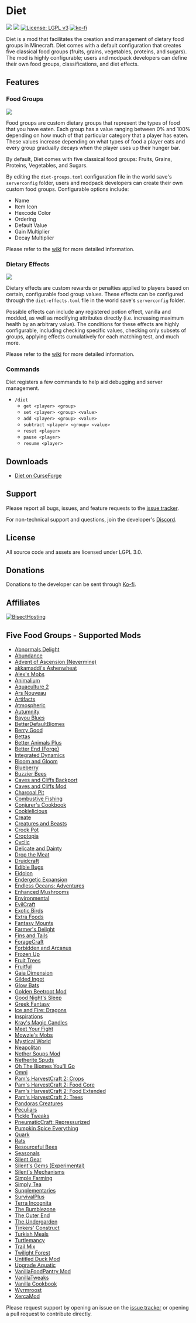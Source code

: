 # Diet
[![](http://cf.way2muchnoise.eu/versions/diet.svg)](https://www.curseforge.com/minecraft/mc-mods/diet)
[![](http://cf.way2muchnoise.eu/short_diet_downloads.svg)](https://www.curseforge.com/minecraft/mc-mods/diet/files)
[![License: LGPL v3](https://img.shields.io/badge/License-LGPL%20v3-blue.svg?&style=flat-square)](https://www.gnu.org/licenses/lgpl-3.0)
[![ko-fi](https://img.shields.io/badge/Support%20Me-Ko--fi-%23FF5E5B?style=flat-square)](https://ko-fi.com/C0C1NL4O)

Diet is a mod that facilitates the creation and management of dietary food groups in Minecraft. Diet
comes with a default configuration that creates five classical food groups (fruits, grains, vegetables,
proteins, and sugars). The mod is highly configurable; users and modpack developers can define their
own food groups, classifications, and diet effects.

## Features

### Food Groups

![](https://i.ibb.co/BLYDcbT/diet-screen.png)

Food groups are custom dietary groups that represent the types of food that you have eaten. Each
group has a value ranging between 0% and 100% depending on how much of that particular category that
a player has eaten. These values increase depending on what types of food a player eats and every
group gradually decays when the player uses up their hunger bar.

By default, Diet comes with five classical food groups: Fruits, Grains, Proteins, Vegetables, and
Sugars.

By editing the `diet-groups.toml` configuration file in the world save's `serverconfig` folder,
users and modpack developers can create their own custom food groups. Configurable options include:
- Name
- Item Icon
- Hexcode Color
- Ordering
- Default Value
- Gain Multiplier
- Decay Multiplier

Please refer to the [wiki](https://github.com/TheIllusiveC4/Diet/wiki) for more detailed
information.

### Dietary Effects

![](https://i.ibb.co/7vmZfpD/diet-effects.png)

Dietary effects are custom rewards or penalties applied to players based on certain, configurable
food group values. These effects can be configured through the `diet-effects.toml` file in the world
save's `serverconfig` folder.

Possible effects can include any registered potion effect, vanilla and modded, as
well as modifying attributes directly (i.e. increasing maximum health by an arbitrary value).
The conditions for these effects are highly configurable, including checking specific values,
checking only subsets of groups, applying effects cumulatively for each matching test, and much
more.

Please refer to the [wiki](https://github.com/TheIllusiveC4/Diet/wiki) for more detailed
information.

### Commands

Diet registers a few commands to help aid debugging and server management.

- `/diet`
    - `get <player> <group>`
    - `set <player> <group> <value>`
    - `add <player> <group> <value>`
    - `subtract <player> <group> <value>`
    - `reset <player>`
    - `pause <player>`
    - `resume <player>`

## Downloads
- [Diet on CurseForge](https://www.curseforge.com/minecraft/mc-mods/diet/files)

## Support

Please report all bugs, issues, and feature requests to the [issue tracker](https://github.com/TheIllusiveC4/Diet/issues).

For non-technical support and questions, join the developer's [Discord](https://discord.gg/JWgrdwt).

## License

All source code and assets are licensed under LGPL 3.0.

## Donations

Donations to the developer can be sent through [Ko-fi](https://ko-fi.com/C0C1NL4O).

## Affiliates

[![BisectHosting](https://i.ibb.co/1G4QPdc/bh-illusive.png)](https://bisecthosting.com/illusive)

## Five Food Groups - Supported Mods
- [Abnormals Delight](https://www.curseforge.com/minecraft/mc-mods/abnormals-delight)
- [Abundance](https://www.curseforge.com/minecraft/mc-mods/abundance)
- [Advent of Ascension (Nevermine)](https://www.curseforge.com/minecraft/mc-mods/advent-of-ascension-nevermine)
- [akkamaddi's Ashenwheat](https://www.curseforge.com/minecraft/mc-mods/akkamaddis-ashenwheat)
- [Alex's Mobs](https://www.curseforge.com/minecraft/mc-mods/alexs-mobs)
- [Animalium](https://www.curseforge.com/minecraft/mc-mods/animalium)
- [Aquaculture 2](https://www.curseforge.com/minecraft/mc-mods/aquaculture)
- [Ars Nouveau](https://www.curseforge.com/minecraft/mc-mods/ars-nouveau)
- [Artifacts](https://www.curseforge.com/minecraft/mc-mods/artifacts)
- [Atmospheric](https://www.curseforge.com/minecraft/mc-mods/atmospheric)
- [Autumnity](https://www.curseforge.com/minecraft/mc-mods/autumnity)
- [Bayou Blues](https://www.curseforge.com/minecraft/mc-mods/bayou-blues)
- [BetterDefaultBiomes](https://www.curseforge.com/minecraft/mc-mods/better-default-biomes)
- [Berry Good](https://www.curseforge.com/minecraft/mc-mods/berry-good)
- [Bettas](https://www.curseforge.com/minecraft/mc-mods/bettas)
- [Better Animals Plus](https://www.curseforge.com/minecraft/mc-mods/betteranimalsplus)
- [Better End (Forge)](https://www.curseforge.com/minecraft/mc-mods/betterend-forge-port)
- [Integrated Dynamics](https://www.curseforge.com/minecraft/mc-mods/integrated-dynamics)
- [Bloom and Gloom](https://www.curseforge.com/minecraft/mc-mods/bloom-and-gloom)
- [Blueberry](https://www.curseforge.com/minecraft/mc-mods/blueberry)
- [Buzzier Bees](https://www.curseforge.com/minecraft/mc-mods/buzzier-bees)
- [Caves and Cliffs Backport](https://www.curseforge.com/minecraft/mc-mods/caves-and-cliffs-backport)
- [Caves and Cliffs Mod](https://www.curseforge.com/minecraft/mc-mods/caves-and-cliffs-mod)
- [Charcoal Pit](https://www.curseforge.com/minecraft/mc-mods/charcoal-pit)
- [Combustive Fishing](https://www.curseforge.com/minecraft/mc-mods/combustive-fishing)
- [Conjurer's Cookbook](https://www.curseforge.com/minecraft/mc-mods/conjurers-cookbook)
- [Cookielicious](https://www.curseforge.com/minecraft/mc-mods/cookielicious)
- [Create](https://www.curseforge.com/minecraft/mc-mods/create)
- [Creatures and Beasts](https://www.curseforge.com/minecraft/mc-mods/creatures-and-beasts)
- [Crock Pot](https://www.curseforge.com/minecraft/mc-mods/crock-pot)
- [Croptopia](https://www.curseforge.com/minecraft/mc-mods/croptopia-fabric)
- [Cyclic](https://www.curseforge.com/minecraft/mc-mods/cyclic)
- [Delicate and Dainty](https://www.curseforge.com/minecraft/mc-mods/delicate-and-dainty)
- [Drop the Meat](https://www.curseforge.com/minecraft/mc-mods/drop-the-meat)
- [Druidcraft](https://www.curseforge.com/minecraft/mc-mods/druidcraft)
- [Edible Bugs](https://www.curseforge.com/minecraft/mc-mods/edible-bugs)
- [Eidolon](https://www.curseforge.com/minecraft/mc-mods/eidolon)
- [Endergetic Expansion](https://www.curseforge.com/minecraft/mc-mods/endergetic)
- [Endless Oceans: Adventures](https://www.curseforge.com/minecraft/mc-mods/endless-ocean-adventures)
- [Enhanced Mushrooms](https://www.curseforge.com/minecraft/mc-mods/enhanced-mushrooms)
- [Environmental](https://www.curseforge.com/minecraft/mc-mods/environmental)
- [EvilCraft](https://www.curseforge.com/minecraft/mc-mods/evilcraft)
- [Exotic Birds](https://www.curseforge.com/minecraft/mc-mods/exotic-birds)
- [Extra Foods](https://www.curseforge.com/minecraft/mc-mods/extra-foods)
- [Fantasy Mounts](https://www.curseforge.com/minecraft/mc-mods/fantasy-mounts)
- [Farmer's Delight](https://www.curseforge.com/minecraft/mc-mods/farmers-delight)
- [Fins and Tails](https://www.curseforge.com/minecraft/mc-mods/fins-and-tails)
- [ForageCraft](https://www.curseforge.com/minecraft/mc-mods/foragecraft)
- [Forbidden and Arcanus](https://www.curseforge.com/minecraft/mc-mods/forbidden-arcanus)
- [Frozen Up](https://www.curseforge.com/minecraft/mc-mods/frozen-up)
- [Fruit Trees](https://www.curseforge.com/minecraft/mc-mods/fruit-trees)
- [Fruitful](https://www.curseforge.com/minecraft/mc-mods/fruitful)
- [Gaia Dimension](https://www.curseforge.com/minecraft/mc-mods/gaia-dimension)
- [Gilded Ingot](https://www.curseforge.com/minecraft/mc-mods/gilded-ingot)
- [Glow Bats](https://www.curseforge.com/minecraft/mc-mods/glow-bats)
- [Golden Beetroot Mod](https://www.curseforge.com/minecraft/mc-mods/golden-beetroot-mod)
- [Good Night's Sleep](https://www.curseforge.com/minecraft/mc-mods/good-nights-sleep)
- [Greek Fantasy](https://www.curseforge.com/minecraft/mc-mods/greek-fantasy)
- [Ice and Fire: Dragons](https://www.curseforge.com/minecraft/mc-mods/ice-and-fire-dragons)
- [Inspirations](https://www.curseforge.com/minecraft/mc-mods/inspirations)
- [Kray's Magic Candles](https://www.curseforge.com/minecraft/mc-mods/krays-magic-candles)
- [Meet Your Fight](https://www.curseforge.com/minecraft/mc-mods/meet-your-fight)
- [Mowzie's Mobs](https://www.curseforge.com/minecraft/mc-mods/mowzies-mobs)
- [Mystical World](https://www.curseforge.com/minecraft/mc-mods/mystical-world)
- [Neapolitan](https://www.curseforge.com/minecraft/mc-mods/neapolitan)
- [Nether Soups Mod](https://www.curseforge.com/minecraft/mc-mods/nether-soups-mod)
- [Netherite Spuds](https://www.curseforge.com/minecraft/mc-mods/netherite-spuds) 
- [Oh The Biomes You'll Go](https://www.curseforge.com/minecraft/mc-mods/oh-the-biomes-youll-go)
- [Omni](https://www.curseforge.com/minecraft/mc-mods/omni)
- [Pam's HarvestCraft 2: Crops](https://www.curseforge.com/minecraft/mc-mods/pams-harvestcraft-2-crops)
- [Pam's HarvestCraft 2: Food Core](https://www.curseforge.com/minecraft/mc-mods/pams-harvestcraft-2-food-core)
- [Pam's HarvestCraft 2: Food Extended](https://www.curseforge.com/minecraft/mc-mods/pams-harvestcraft-2-food-extended)
- [Pam's HarvestCraft 2: Trees](https://www.curseforge.com/minecraft/mc-mods/pams-harvestcraft-2-trees)
- [Pandoras Creatures](https://www.curseforge.com/minecraft/mc-mods/pandoras-creatures)
- [Peculiars](https://www.curseforge.com/minecraft/mc-mods/peculiars)
- [Pickle Tweaks](https://www.curseforge.com/minecraft/mc-mods/pickle-tweaks)
- [PneumaticCraft: Repressurized](https://www.curseforge.com/minecraft/mc-mods/pneumaticcraft-repressurized)  
- [Pumpkin Spice Everything](https://www.curseforge.com/minecraft/mc-mods/pumpkin-spice-everything)
- [Quark](https://www.curseforge.com/minecraft/mc-mods/quark)
- [Rats](https://www.curseforge.com/minecraft/mc-mods/rats)
- [Resourceful Bees](https://www.curseforge.com/minecraft/mc-mods/resourceful-bees)
- [Seasonals](https://www.curseforge.com/minecraft/mc-mods/seasonals)
- [Silent Gear](https://www.curseforge.com/minecraft/mc-mods/silent-gear)
- [Silent's Gems (Experimental)](https://www.curseforge.com/minecraft/mc-mods/silents-gems-experimental)
- [Silent's Mechanisms](https://www.curseforge.com/minecraft/mc-mods/silents-mechanisms)
- [Simple Farming](https://www.curseforge.com/minecraft/mc-mods/simple-farming)
- [Simply Tea](https://www.curseforge.com/minecraft/mc-mods/simply-tea)
- [Supplementaries](https://www.curseforge.com/minecraft/mc-mods/supplementaries)
- [SurvivalPlus](https://www.curseforge.com/minecraft/mc-mods/survivalplus)
- [Terra Incognita](https://www.curseforge.com/minecraft/mc-mods/terraincognita)
- [The Bumblezone](https://www.curseforge.com/minecraft/mc-mods/the-bumblezone-forge)
- [The Outer End](https://www.curseforge.com/minecraft/mc-mods/the-outer-end)
- [The Undergarden](https://www.curseforge.com/minecraft/mc-mods/the-undergarden)
- [Tinkers' Construct](https://www.curseforge.com/minecraft/mc-mods/tinkers-construct)
- [Turkish Meals](https://www.curseforge.com/minecraft/mc-mods/turkish-meals)
- [Turtlemancy](https://www.curseforge.com/minecraft/mc-mods/turtlemancy)
- [Trail Mix](https://www.curseforge.com/minecraft/mc-mods/trail-mix)
- [Twilight Forest](https://www.curseforge.com/minecraft/mc-mods/the-twilight-forest)
- [Untitled Duck Mod](https://www.curseforge.com/minecraft/mc-mods/untitled-duck-mod-forge)
- [Upgrade Aquatic](https://www.curseforge.com/minecraft/mc-mods/upgrade-aquatic)
- [VanillaFoodPantry Mod](https://www.curseforge.com/minecraft/mc-mods/vanillafoodpantry-mod)
- [VanillaTweaks](https://www.curseforge.com/minecraft/mc-mods/vanillatweaks)
- [Vanilla Cookbook](https://www.curseforge.com/minecraft/mc-mods/vanilla-cookbook)
- [Wyrmroost](https://www.curseforge.com/minecraft/mc-mods/wyrmroost)
- [XercaMod](https://www.curseforge.com/minecraft/mc-mods/xercamod)

Please request support by opening an issue on the [issue tracker](https://github.com/TheIllusiveC4/Diet/issues)
or opening a pull request to contribute directly.
